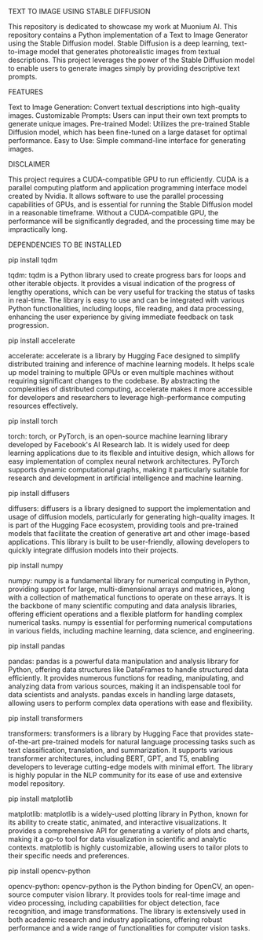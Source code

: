 TEXT TO IMAGE USING STABLE DIFFUSION

This repository is dedicated to showcase my work at Muonium AI. This repository contains a Python implementation of a Text to Image Generator using the Stable Diffusion model. Stable Diffusion is a deep learning, text-to-image model that generates photorealistic images from textual descriptions. This project leverages the power of the Stable Diffusion model to enable users to generate images simply by providing descriptive text prompts.

FEATURES

Text to Image Generation: Convert textual descriptions into high-quality images.
Customizable Prompts: Users can input their own text prompts to generate unique images.
Pre-trained Model: Utilizes the pre-trained Stable Diffusion model, which has been fine-tuned on a large dataset for optimal performance.
Easy to Use: Simple command-line interface for generating images.

DISCLAIMER

This project requires a CUDA-compatible GPU to run efficiently. CUDA is a parallel computing platform and application programming interface model created by Nvidia. It allows software to use the parallel processing capabilities of GPUs, and is essential for running the Stable Diffusion model in a reasonable timeframe. Without a CUDA-compatible GPU, the performance will be significantly degraded, and the processing time may be impractically long.

DEPENDENCIES TO BE INSTALLED

pip install tqdm

tqdm: tqdm is a Python library used to create progress bars for loops and other iterable objects. It provides a visual indication of the progress of lengthy operations, which can be very useful for tracking the status of tasks in real-time. The library is easy to use and can be integrated with various Python functionalities, including loops, file reading, and data processing, enhancing the user experience by giving immediate feedback on task progression.

pip install accelerate

accelerate: accelerate is a library by Hugging Face designed to simplify distributed training and inference of machine learning models. It helps scale up model training to multiple GPUs or even multiple machines without requiring significant changes to the codebase. By abstracting the complexities of distributed computing, accelerate makes it more accessible for developers and researchers to leverage high-performance computing resources effectively.

pip install torch

torch: torch, or PyTorch, is an open-source machine learning library developed by Facebook's AI Research lab. It is widely used for deep learning applications due to its flexible and intuitive design, which allows for easy implementation of complex neural network architectures. PyTorch supports dynamic computational graphs, making it particularly suitable for research and development in artificial intelligence and machine learning.

pip install diffusers

diffusers: diffusers is a library designed to support the implementation and usage of diffusion models, particularly for generating high-quality images. It is part of the Hugging Face ecosystem, providing tools and pre-trained models that facilitate the creation of generative art and other image-based applications. This library is built to be user-friendly, allowing developers to quickly integrate diffusion models into their projects.

pip install numpy

numpy: numpy is a fundamental library for numerical computing in Python, providing support for large, multi-dimensional arrays and matrices, along with a collection of mathematical functions to operate on these arrays. It is the backbone of many scientific computing and data analysis libraries, offering efficient operations and a flexible platform for handling complex numerical tasks. numpy is essential for performing numerical computations in various fields, including machine learning, data science, and engineering.

pip install pandas

pandas: pandas is a powerful data manipulation and analysis library for Python, offering data structures like DataFrames to handle structured data efficiently. It provides numerous functions for reading, manipulating, and analyzing data from various sources, making it an indispensable tool for data scientists and analysts. pandas excels in handling large datasets, allowing users to perform complex data operations with ease and flexibility.

pip install transformers

transformers: transformers is a library by Hugging Face that provides state-of-the-art pre-trained models for natural language processing tasks such as text classification, translation, and summarization. It supports various transformer architectures, including BERT, GPT, and T5, enabling developers to leverage cutting-edge models with minimal effort. The library is highly popular in the NLP community for its ease of use and extensive model repository.

pip install matplotlib

matplotlib: matplotlib is a widely-used plotting library in Python, known for its ability to create static, animated, and interactive visualizations. It provides a comprehensive API for generating a variety of plots and charts, making it a go-to tool for data visualization in scientific and analytic contexts. matplotlib is highly customizable, allowing users to tailor plots to their specific needs and preferences.

pip install opencv-python

opencv-python: opencv-python is the Python binding for OpenCV, an open-source computer vision library. It provides tools for real-time image and video processing, including capabilities for object detection, face recognition, and image transformations. The library is extensively used in both academic research and industry applications, offering robust performance and a wide range of functionalities for computer vision tasks.
